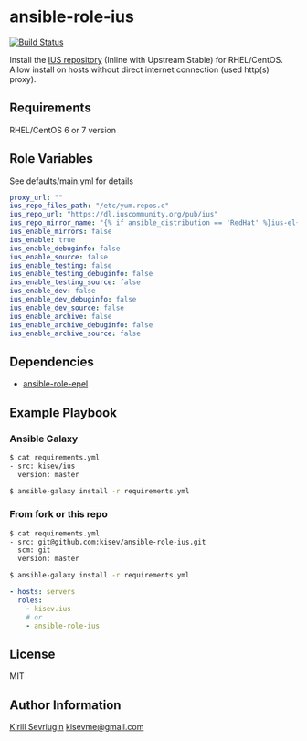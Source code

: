# ansible-role-ius

[![Build Status](https://travis-ci.org/kisev/ansible-role-ius.svg?branch=master)](https://travis-ci.org/kisev/ansible-role-ius)

Install the [IUS repository](https://ius.io/) (Inline with Upstream Stable) for RHEL/CentOS.
Allow install on hosts without direct internet connection (used http(s) proxy).

## Requirements

RHEL/CentOS 6 or 7 version

## Role Variables

See defaults/main.yml for details

```yaml
proxy_url: ""
ius_repo_files_path: "/etc/yum.repos.d"
ius_repo_url: "https://dl.iuscommunity.org/pub/ius"
ius_repo_mirror_name: "{% if ansible_distribution == 'RedHat' %}ius-el{% else %}ius-centos{% endif %}"
ius_enable_mirrors: false
ius_enable: true
ius_enable_debuginfo: false
ius_enable_source: false
ius_enable_testing: false
ius_enable_testing_debuginfo: false
ius_enable_testing_source: false
ius_enable_dev: false
ius_enable_dev_debuginfo: false
ius_enable_dev_source: false
ius_enable_archive: false
ius_enable_archive_debuginfo: false
ius_enable_archive_source: false
```

## Dependencies

- [ansible-role-epel](https://github.com/kisev/ansible-role-epel)

## Example Playbook

### Ansible Galaxy

```bash
$ cat requirements.yml
- src: kisev/ius
  version: master

$ ansible-galaxy install -r requirements.yml
```

### From fork or this repo

```bash
$ cat requirements.yml
- src: git@github.com:kisev/ansible-role-ius.git
  scm: git
  version: master

$ ansible-galaxy install -r requirements.yml
```

```yaml
- hosts: servers
  roles:
    - kisev.ius
    # or
    - ansible-role-ius
```

## License

MIT

## Author Information

[Kirill Sevriugin](https://kisev.me) <kisevme@gmail.com>
